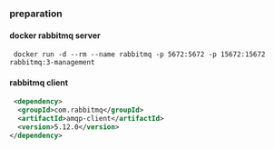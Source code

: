 ### preparation

#### docker rabbitmq server

```shell
 docker run -d --rm --name rabbitmq -p 5672:5672 -p 15672:15672 rabbitmq:3-management
```

#### rabbitmq client 

```xml
 <dependency>
  <groupId>com.rabbitmq</groupId>
  <artifactId>amqp-client</artifactId>
  <version>5.12.0</version>
</dependency>
```

